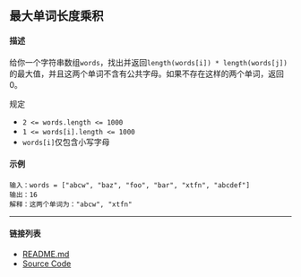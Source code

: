 ## 最大单词长度乘积

#### 描述

给你一个字符串数组`words`，找出并返回`length(words[i]) * length(words[j])`的最大值，并且这两个单词不含有公共字母。如果不存在这样的两个单词，返回0。

规定
- `2 <= words.length <= 1000`
- `1 <= words[i].length <= 1000`
- `words[i]`仅包含小写字母

#### 示例

```text
输入：words = ["abcw", "baz", "foo", "bar", "xtfn", "abcdef"]
输出：16
解释：这两个单词为："abcw", "xtfn"
```

---
#### 链接列表

- [README.md](../../README.md)
- [Source Code](./daily.c)
